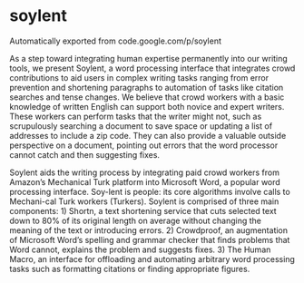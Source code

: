 # soylent
Automatically exported from code.google.com/p/soylent

As a step toward integrating human expertise permanently into our writing tools, we present Soylent, a word processing interface that integrates crowd contributions to aid users in complex writing tasks ranging from error prevention and shortening paragraphs to automation of tasks like citation searches and tense changes. We believe that crowd workers with a basic knowledge of written English can support both novice and expert writers. These workers can perform tasks that the writer might not, such as scrupulously searching a document to save space or updating a list of addresses to include a zip code. They can also provide a valuable outside perspective on a document, pointing out errors that the word processor cannot catch and then suggesting fixes.

Soylent aids the writing process by integrating paid crowd workers from Amazon’s Mechanical Turk platform into Microsoft Word, a popular word processing interface. Soy-lent is people: its core algorithms involve calls to Mechani-cal Turk workers (Turkers). Soylent is comprised of three main components: 1) Shortn, a text shortening service that cuts selected text down to 80% of its original length on average without changing the meaning of the text or introducing errors. 2) Crowdproof, an augmentation of Microsoft Word’s spelling and grammar checker that finds problems that Word cannot, explains the problem and suggests fixes. 3) The Human Macro, an interface for offloading and automating arbitrary word processing tasks such as formatting citations or finding appropriate figures.
